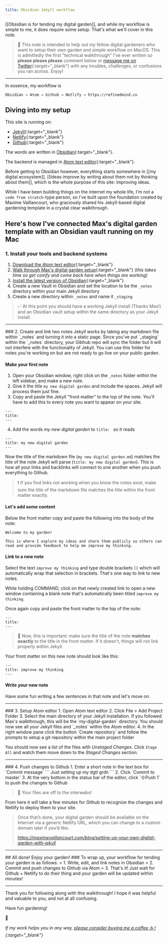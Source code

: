 ```yaml
---
title: Obsidian Jekyll workflow
---
```


[[Obsidian is for tending my digital garden]], and while my workflow is simple to me, it does require some setup. That's what we'll cover in this note.

> 🌱 This note is intended to help out my fellow digital gardeners who want to setup their own garden and simple workflow on MacOS. This is admittedly the first "technical walkthrough" I've ever written so **please please please** comment below or [message me on Twitter](https://twitter.com/theroyaltbomb){:target="_blank"} with any troubles, challenges, or confusions you ran across. Enjoy!

<hr>
In essence, my workflow is

```
Obsidian → Atom → Github → Netlify → https://refinedmind.co
```

## Diving into my setup
This site is running on:
- [Jekyll](https://jekyllrb.com){:target="_blank"}
- [Netlify](https://www.netlify.com){:target="_blank"}
- [Github](https://www.github.com){:target="_blank"}

The words are written in [Obsidian](https://obsidian.md){:target="_blank"}.

The backend is managed in [Atom text editor](https://atom.io/){:target="_blank"}.

Before getting to Obsidian however, everything starts somewhere in [[my digital ecosystem]]. [[Ideas improve by writing about them not by thinking about them]], which is the whole purpose of this site: improving ideas.

While I have been building things on the internet my whole life, I'm not a `code from stratch`-type person, so I've built upon the foundation created by Maxime Vaillancourt, who graciously shared his Jekyll-based digital gardening template in a crystal clear walkthrough.

## Here's how I've connected Max's digital garden template with an Obsidian vault running on my Mac

### 1. Install your tools and backend systems
1. [Download the Atom text editor](https://atom.io/){:target="_blank"}
2. [Walk through Max's digital garden setup](https://maximevaillancourt.com/blog/setting-up-your-own-digital-garden-with-jekyll){:target="_blank"} *(this takes time so get comfy and come back here when things are working)*
3. [Install the latest version of Obsidian](https://obsidian.md/){:target="_blank"}
4. Create a new Vault in Obsidian and set the location to be the `_notes` directory within your main Jekyll directory
5. Create a new directory within `_notes` and name it `_staging`

> ✅  At this point you should have a working Jekyll install (Thanks Max!) and an Obsidian vault setup within the same directory as your Jekyll install.
<hr>
### 2. Create and link two notes
Jekyll works by taking any markdown file within `_notes` and turning it into a static page. Since you've put `_staging` within the `_notes` directory, your Gibhub repo will sync the folder but it will not interfere with the functionality of Jekyll. You can use this folder for notes you're working on but are not ready to go live on your public garden.

#### Make your first note
1. Open your Obsidian window, right click on the `_notes` folder within the left sidebar, and make a new note.
2. Give it the title `my new digital garden` and include the spaces. Jekyll will process them just fine.
3. Copy and paste the Jekyll "front matter" to the top of the note. You'll have to add this to every note you want to appear on your site.
```
---
title: 
---
```
4. Add the words *my new digital garden* to `title: ` so it reads
```
---
title: my new digital garden
---
```

Now the title of the markdown file (`my new digital garden.md`) matches the title of the note Jekyll will parse (`title: my new digital garden`). This is how all your links and backlinks will connect to one another when you push everything to Github.

> ❗️ If you find links not working when you know the notes exist, make sure the title of the markdown file matches the title within the front matter exactly.

#### Let's add some content
Below the front matter copy and paste the following into the body of the note:

```
Welcome to my garden!

This is where I explore my ideas and share them publicly so others can read and provide feedback to help me improve my thinking.
```

#### Link to a new note
Select the text `improve my thinking` and type double brackets `[[` which will automatically wrap that selection in brackets. That's one way to link to new notes.

While holding COMMAND, click on that newly created link to open a new window containing a blank note that's automatically been titled `improve my thinking`.

Once again copy and paste the front matter to the top of the note:

```
---
title: 
---
```

> 🚨 Now, this is important: make sure the title of the note **matches exactly** to the title in the front matter. If it doesn't, things will not link properly within Jekyll.

Your front matter on this new note should look like this:

```
---
title: improve my thinking
---
```

#### Write your new note
Have some fun writing a few sentences in that note and let's move on.
<hr>
### 3. Setup Atom editor
1. Open Atom text editor
2. Click File > Add Project Folder
3. Select the main directory of your Jekyll installation. If you followed Max's walkthrough, this will be the `my-digital-garden` directory. You should now see all your Jekyll files and `_notes` within the Atom editor.
4. In the right window pane click the button `Create repository` and follow the prompts to setup a git repository within the main project folder

You should now see a list of the files with *Unstaged Changes*. Click `Stage All` and watch them move down to the *Staged Changes* section.
<hr>
### 4. Push changes to Github
1. Enter a short note in the text box for `Commit message`
```
Just setting up my dgtl grdn
```
2. Click `Commit to master`
3. At the very bottom in the status bar of the editor, click `⇧Push 1` to push the changes to Github

> 💾  Your files are off to the interwebs!

From here it will take a few minutes for Github to recognize the changes and Netlify to deploy them to your site.

<blockquote class="quoteback" darkmode="" data-title="Setting%20up%20your%20own%20digital%20garden%20with%20Jekyll" data-author="" cite="https://maximevaillancourt.com/blog/setting-up-your-own-digital-garden-with-jekyll">
<p>Once that’s done, your digital garden should be available on the Internet via a generic Netlify URL, which you can change to a custom domain later if you’d like.</p>
<footer> <cite><a href="https://maximevaillancourt.com/blog/setting-up-your-own-digital-garden-with-jekyll">https://maximevaillancourt.com/blog/setting-up-your-own-digital-garden-with-jekyll</a></cite></footer>
</blockquote>
<script note="" src="https://cdn.jsdelivr.net/gh/Blogger-Peer-Review/quotebacks@1/quoteback.js"></script>
<hr>
## All done! Enjoy your garden!
### To wrap up, your workflow for tending your garden is as follows:
> 1. Write, edit, and link notes in Obsidian
> 2. Commit and push changes to Github via Atom
> 3. That's it! Just wait for Github + Netlify to do their thing and your garden will be updated within minutes!

<hr>
Thank you for following along with this walkthrough! I hope it was helpful and valuable to you, and not at all confusing.

Have fun gardening!

🌱

*If my work helps you in any way, [please consider buying me a coffee ☕  !](https://www.buymeacoffee.com/miketannenbaum){:target="_blank"}*
